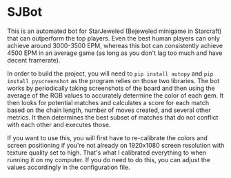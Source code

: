 # SJBot

This is an automated bot for StarJeweled (Bejeweled minigame in Starcraft) that can outperform the top players. Even the best human players can only achieve around 3000-3500 EPM, whereas this bot can consistently achieve 4500 EPM in an average game (as long as you don't lag too much and have decent framerate).

In order to build the project, you will need to `pip install autopy` and `pip install pyscreenshot` as the program relies on those two libraries. The bot works by periodically taking screenshots of the board and then using the average of the RGB values to accurately determine the color of each gem. It then looks for potential matches and calculates a score for each match based on the chain length, number of moves created, and several other metrics. It then determines the best subset of matches that do not conflict with each other and executes those.

If you want to use this, you will first have to re-calibrate the colors and screen positioning if you're not already on 1920x1080 screen resolution with texture quality set to high. That's what I calibrated everything to when running it on my computer. If you do need to do this, you can adjust the values accordingly in the configuration file.
